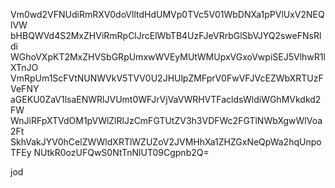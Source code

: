 Vm0wd2VFNUdiRmRXV0doVlltdHdUMVp0TVc5V01WbDNXa1pPVlUxV2NEQlVW
bHBQWVd4S2MxZHViRmRpClJrcElWbTB4UzFJeVRrbGlSbVJYQ2sweFNsRldi
WGhoVXpKT2MxZHVSbGRpUmxwWVEyMUtWMUpxVGxoVwpiSEJ5VlhwR1lXTnJO
VmRpUm1ScFVtNUNWVkV5TVV0U2JHUlpZMFprV0FwVFJVcEZWbXRTUzFVeFNY
aGEKU0ZaV1lsaENWRlJVUmt0WFJrVjVaVWRHVTFacldsWldiWGhMVkdkd2FW
WnJiRFpXTVdOM1pVWlZlRlJzCmFGTUtZV3h3VDFWc2FGTlNWbXgwWlVoa2Ft
SkhVakJYV0hCelZWWldXRTlWZUZoV2JVMHhXa1ZHZGxNeQpWa2hqUnpoTFEy
NUtkR0ozUFQwS0NtTnNlUT09Cgpnb2Q=

jod